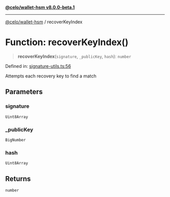 [**@celo/wallet-hsm v8.0.0-beta.1**](../README.md)

***

[@celo/wallet-hsm](../README.md) / recoverKeyIndex

# Function: recoverKeyIndex()

> **recoverKeyIndex**(`signature`, `_publicKey`, `hash`): `number`

Defined in: [signature-utils.ts:56](https://github.com/celo-org/developer-tooling/blob/master/packages/sdk/wallets/wallet-hsm/src/signature-utils.ts#L56)

Attempts each recovery key to find a match

## Parameters

### signature

`Uint8Array`

### \_publicKey

`BigNumber`

### hash

`Uint8Array`

## Returns

`number`
